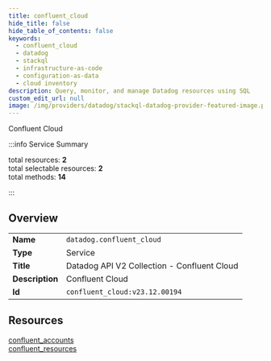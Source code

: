 ```yaml
---
title: confluent_cloud
hide_title: false
hide_table_of_contents: false
keywords:
  - confluent_cloud
  - datadog
  - stackql
  - infrastructure-as-code
  - configuration-as-data
  - cloud inventory
description: Query, monitor, and manage Datadog resources using SQL
custom_edit_url: null
image: /img/providers/datadog/stackql-datadog-provider-featured-image.png
---
```

Confluent Cloud  
    
:::info Service Summary

<div class="row">
<div class="providerDocColumn">
<span>total resources:&nbsp;<b>2</b></span><br />
<span>total selectable resources:&nbsp;<b>2</b></span><br />
<span>total methods:&nbsp;<b>14</b></span><br />
</div>
</div>

:::

## Overview
<table><tbody>
<tr><td><b>Name</b></td><td><code>datadog.confluent_cloud</code></td></tr>
<tr><td><b>Type</b></td><td>Service</td></tr>
<tr><td><b>Title</b></td><td>Datadog API V2 Collection - Confluent Cloud</td></tr>
<tr><td><b>Description</b></td><td>Confluent Cloud</td></tr>
<tr><td><b>Id</b></td><td><code>confluent_cloud:v23.12.00194</code></td></tr>
</tbody></table>

## Resources
<div class="row">
<div class="providerDocColumn">
<a href="/providers/datadog/confluent_cloud/confluent_accounts/">confluent_accounts</a><br />
</div>
<div class="providerDocColumn">
<a href="/providers/datadog/confluent_cloud/confluent_resources/">confluent_resources</a><br />
</div>
</div>
